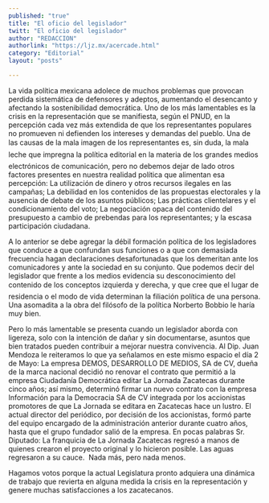 ```yaml
---
published: "true"
title: "El oficio del legislador"
twitt: "El oficio del legislador"
author: "REDACCION"
authorlink: "https://ljz.mx/acercade.html"
category: "Editorial"
layout: "posts"

---
```



  La vida política mexicana adolece de muchos problemas que provocan perdida sistemática de defensores y adeptos, aumentando el desencanto y afectando la sostenibilidad democrática. Uno de los más lamentables es la crisis en la representación que se manifiesta, según el PNUD, en la percepción cada vez más extendida de que los representantes populares no promueven ni defienden los intereses y demandas del pueblo. Una de las causas de la mala imagen de los representantes es, sin duda, la mala leche que impregna la política editorial en la materia de los grandes medios electrónicos de comunicación, pero no debemos dejar de lado otros factores presentes en nuestra realidad política que alimentan esa percepción: La utilización de dinero y otros recursos ilegales en las campañas; La debilidad en los contenidos de las propuestas electorales y la ausencia de debate de los asuntos públicos; Las prácticas clientelares y el condicionamiento del voto; La negociación opaca del contenido del presupuesto a cambio de prebendas para los representantes; y la escasa participación ciudadana.



  A lo anterior se debe agregar la débil formación política de los legisladores que conduce a que confundan sus funciones o a que con demasiada frecuencia hagan declaraciones desafortunadas que los demeritan ante los comunicadores y ante la sociedad en su conjunto. Que podemos decir del legislador que frente a los medios evidencia su desconocimiento del contenido de los conceptos izquierda y derecha, y que cree que el lugar de residencia o el modo de vida determinan la filiación política de una persona. Una asomadita a la obra del filósofo de la política Norberto Bobbio le haría muy bien.



  Pero lo más lamentable se presenta cuando un legislador aborda con ligereza, solo con la intención de dañar y sin documentarse, asuntos que bien tratados pueden contribuir a mejorar nuestra convivencia. Al Dip. Juan Mendoza le reiteramos lo que ya señalamos en este mismo espacio el día 2 de Mayo: La empresa DEMOS, DESARROLLO DE MEDIOS, SA de CV, dueña de la marca nacional decidió no renovar el contrato que permitió a la empresa Ciudadanía Democrática editar La Jornada Zacatecas durante cinco años; así mismo, determinó firmar un nuevo contrato con la empresa Información para la Democracia SA de CV integrada por los accionistas promotores de que La Jornada se editara en Zacatecas hace un lustro. El actual director del periódico, por decisión de los accionistas, formó parte del equipo encargado de la administración anterior durante cuatro años, hasta que el grupo fundador salió de la empresa. En pocas palabras Sr. Diputado: La franquicia de La Jornada Zacatecas regresó a manos de quienes crearon el proyecto original y lo hicieron posible. Las aguas regresaron a su cauce.  Nada más, pero nada menos.



  Hagamos votos porque la actual Legislatura pronto adquiera una dinámica de trabajo que revierta en alguna medida la crisis en la representación y genere muchas satisfacciones a los zacatecanos.



   

